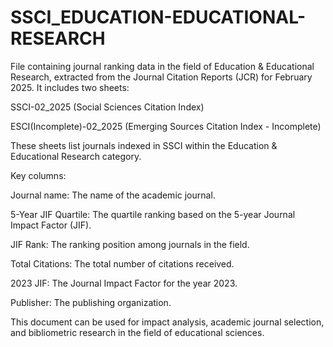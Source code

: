 # SSCI_EDUCATION-EDUCATIONAL-RESEARCH

File containing journal ranking data in the field of Education & Educational Research, extracted from the Journal Citation Reports (JCR) for February 2025. It includes two sheets:

SSCI-02_2025 (Social Sciences Citation Index)

ESCI(Incomplete)-02_2025 (Emerging Sources Citation Index - Incomplete)

These sheets list journals indexed in SSCI within the Education & Educational Research category.

Key columns:

Journal name: The name of the academic journal.

5-Year JIF Quartile: The quartile ranking based on the 5-year Journal Impact Factor (JIF).

JIF Rank: The ranking position among journals in the field.

Total Citations: The total number of citations received.

2023 JIF: The Journal Impact Factor for the year 2023.

Publisher: The publishing organization.

This document can be used for impact analysis, academic journal selection, and bibliometric research in the field of educational sciences.
